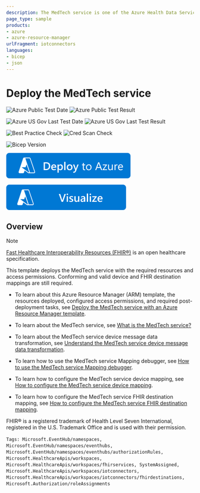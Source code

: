 ```yaml
---
description: The MedTech service is one of the Azure Health Data Services designed to ingest device message data from multiple devices, transform that data into FHIR Observations, which are then persisted in the Azure Health Data Services FHIR service.
page_type: sample
products:
- azure
- azure-resource-manager
urlFragment: iotconnectors
languages:
- bicep
- json
---
```

# Deploy the MedTech service

![Azure Public Test Date](https://azurequickstartsservice.blob.core.windows.net/badges/quickstarts/microsoft.healthcareapis/workspaces/iotconnectors/PublicLastTestDate.svg)
![Azure Public Test Result](https://azurequickstartsservice.blob.core.windows.net/badges/quickstarts/microsoft.healthcareapis/workspaces/iotconnectors/PublicDeployment.svg)

![Azure US Gov Last Test Date](https://azurequickstartsservice.blob.core.windows.net/badges/quickstarts/microsoft.healthcareapis/workspaces/iotconnectors/FairfaxLastTestDate.svg)
![Azure US Gov Last Test Result](https://azurequickstartsservice.blob.core.windows.net/badges/quickstarts/microsoft.healthcareapis/workspaces/iotconnectors/FairfaxDeployment.svg)

![Best Practice Check](https://azurequickstartsservice.blob.core.windows.net/badges/quickstarts/microsoft.healthcareapis/workspaces/iotconnectors/BestPracticeResult.svg)
![Cred Scan Check](https://azurequickstartsservice.blob.core.windows.net/badges/quickstarts/microsoft.healthcareapis/workspaces/iotconnectors/CredScanResult.svg)

![Bicep Version](https://azurequickstartsservice.blob.core.windows.net/badges/quickstarts/microsoft.healthcareapis/workspaces/iotconnectors/BicepVersion.svg)

[![Deploy To Azure](https://raw.githubusercontent.com/Azure/azure-quickstart-templates/master/1-CONTRIBUTION-GUIDE/images/deploytoazure.svg?sanitize=true)](https://portal.azure.com/#create/Microsoft.Template/uri/https%3A%2F%2Fraw.githubusercontent.com%2FAzure%2Fazure-quickstart-templates%2Fmaster%2Fquickstarts%2Fmicrosoft.healthcareapis%2Fworkspaces%2Fiotconnectors%2Fazuredeploy.json)

[![Visualize](https://raw.githubusercontent.com/Azure/azure-quickstart-templates/master/1-CONTRIBUTION-GUIDE/images/visualizebutton.svg?sanitize=true)](http://armviz.io/#/?load=https%3A%2F%2Fraw.githubusercontent.com%2FAzure%2Fazure-quickstart-templates%2Fmaster%2Fquickstarts%2Fmicrosoft.healthcareapis%2Fworkspaces%2Fiotconnectors%2Fazuredeploy.json)

## Overview

> [!NOTE]
> [Fast Healthcare Interoperability Resources (FHIR®)](https://www.hl7.org/fhir/) is an open healthcare specification.

This template deploys the MedTech service with the required resources and access permissions. Conforming and valid device and FHIR destination mappings are still required.

* To learn about this Azure Resource Manager (ARM) template, the resources deployed, configured access permissions, and required post-deployment tasks, see [Deploy the MedTech service with an Azure Resource Manager template](https://learn.microsoft.com/azure/healthcare-apis/iot/deploy-new-arm).

* To learn about the MedTech service, see [What is the MedTech service?](https://learn.microsoft.com/azure/healthcare-apis/iot/overview)

* To learn about the MedTech service device message data transformation, see [Understand the MedTech service device message data transformation](https://learn.microsoft.com/azure/healthcare-apis/iot/understand-service).

* To learn how to use the MedTech service Mapping debugger, see [How to use the MedTech service Mapping debugger](https://learn.microsoft.com/azure/healthcare-apis/iot/how-to-use-mapping-debugger).

* To learn how to configure the MedTech service device mapping, see [How to configure the MedTech service device mapping](https://learn.microsoft.com/azure/healthcare-apis/iot/how-to-configure-device-mappings).

* To learn how to configure the MedTech service FHIR destination mapping, see [How to configure the MedTech service FHIR destination mapping](https://learn.microsoft.com/azure/healthcare-apis/iot/how-to-configure-fhir-mappings).

FHIR® is a registered trademark of Health Level Seven International, registered in the U.S. Trademark Office and is used with their permission.

`Tags: Microsoft.EventHub/namespaces, Microsoft.EventHub/namespaces/eventhubs, Microsoft.EventHub/namespaces/eventhubs/authorizationRules, Microsoft.HealthcareApis/workspaces, Microsoft.HealthcareApis/workspaces/fhirservices, SystemAssigned, Microsoft.HealthcareApis/workspaces/iotconnectors, Microsoft.HealthcareApis/workspaces/iotconnectors/fhirdestinations, Microsoft.Authorization/roleAssignments`
